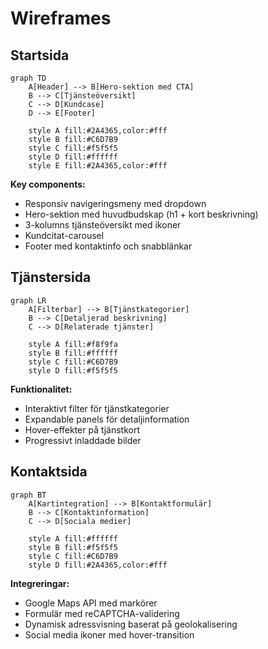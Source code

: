 # Wireframes

## Startsida
```mermaid
graph TD
    A[Header] --> B[Hero-sektion med CTA]
    B --> C[Tjänsteöversikt]
    C --> D[Kundcase]
    D --> E[Footer]
    
    style A fill:#2A4365,color:#fff
    style B fill:#C6D7B9
    style C fill:#f5f5f5
    style D fill:#ffffff
    style E fill:#2A4365,color:#fff
```
**Key components:**
- Responsiv navigeringsmeny med dropdown
- Hero-sektion med huvudbudskap (h1 + kort beskrivning)
- 3-kolumns tjänsteöversikt med ikoner
- Kundcitat-carousel
- Footer med kontaktinfo och snabblänkar

## Tjänstersida
```mermaid
graph LR
    A[Filterbar] --> B[Tjänstkategorier]
    B --> C[Detaljerad beskrivning]
    C --> D[Relaterade tjänster]
    
    style A fill:#f8f9fa
    style B fill:#ffffff
    style C fill:#C6D7B9
    style D fill:#f5f5f5
```
**Funktionalitet:**
- Interaktivt filter för tjänstkategorier
- Expandable panels för detaljinformation
- Hover-effekter på tjänstkort
- Progressivt inladdade bilder

## Kontaktsida
```mermaid
graph BT
    A[Kartintegration] --> B[Kontaktformulär]
    B --> C[Kontaktinformation]
    C --> D[Sociala medier]
    
    style A fill:#ffffff
    style B fill:#f5f5f5
    style C fill:#C6D7B9
    style D fill:#2A4365,color:#fff
```
**Integreringar:**
- Google Maps API med markörer
- Formulär med reCAPTCHA-validering
- Dynamisk adressvisning baserat på geolokalisering
- Social media ikoner med hover-transition
